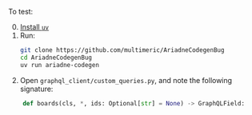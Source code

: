 To test:

0. [Install `uv`](https://docs.astral.sh/uv/getting-started/installation/)
1. Run:
    ```bash
    git clone https://github.com/multimeric/AriadneCodegenBug
    cd AriadneCodegenBug
    uv run ariadne-codegen
    ```
2. Open `graphql_client/custom_queries.py`, and note the following signature:
```python
    def boards(cls, *, ids: Optional[str] = None) -> GraphQLField:
```
